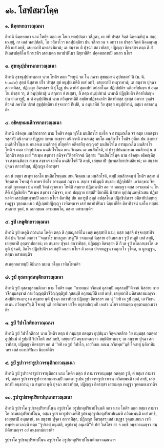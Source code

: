 <h1>๑๖. โสฬสมวโคฺค</h1>
<h3>๑. นิคฺคหกถาวณฺณนา</h3>
<p> อิทานิ   นิคฺคหกถา นาม โหติฯ ตตฺถ เย โลเก พลปฺปตฺตา วสีภูตา, เต ยทิ ปรสฺส จิตฺตํ นิคฺคณฺหิตุํ น สกฺกุเณยฺยุํ, กา เตสํ พลปฺปตฺติ, โก วสีภาโวฯ พลปฺปตฺติยา ปน วสีภาเวน จ อทฺธา เต ปรสฺส จิตฺตํ นิคฺคณฺหนฺตีติ เยสํ ลทฺธิ, เสยฺยถาปิ มหาสงฺฆิกานํ; เต สนฺธาย ติ ปุจฺฉา สกวาทิสฺส, ปฎิญฺญา อิตรสฺสฯ ตตฺถ  ติ สํกิเลสาปตฺติโต นิวาเรติฯ เสสเมตฺถ ยถาปาฬิเมว นิยฺยาตีติฯ ปคฺคหกถายปิ เอเสว นโยฯ</p>

</p>


<h3>๓. สุขานุปฺปทานกถาวณฺณนา</h3>
<p> อิทานิ สุขานุปฺปทานกถา นาม โหติฯ ตตฺถ ‘‘พหูนํ วต โน ภควา สุขธมฺมานํ อุปหตฺตา’’ติ (ม. นิ. ๒.๑๔๘) สุตฺตํ นิสฺสาย ปโร ปรสฺส สุขํ อนุปฺปเทตีติ เยสํ ลทฺธิ, เสยฺยถาปิ เหตุวาทานํ; เต สนฺธาย ปุจฺฉา สกวาทิสฺส, ปฎิญฺญา อิตรสฺสฯ ติ ปุโฎฺฐ ปน ตาทิสํ สุตฺตปทํ อปสฺสโนฺต ปฎิกฺขิปติฯ นฺติอาทิปเญฺห ยํ  อตฺตโน ปรสฺส วา, ตํ อนุปฺปทาตุํ น สกฺกาฯ ยํ ตเสฺสว, กิํ ตตฺถ อนุปฺปทานํ นามาติ ปฎิกฺขิปติฯ ติอาทิปเญฺห ปน ยํ เอวรูปํ, น ตํ อนุปฺปทินฺนํ นาม ภวิตุมรหตีติ ลทฺธิยาปฎิชานาติฯ ติตาทิสสฺส สุขสฺส อภาวา วุตฺตํฯ ติวจนํ ภควโต ปเรสํ สุขุปฺปตฺติยา ปจฺจยภาวํ ทีเปติ, น อนฺนาทีนํ วิย สุขสฺส อนุปฺปทานํ, ตสฺมา อสาธกนฺติฯ</p>

</p>


<h3>๔. อธิคยฺหมนสิการกถาวณฺณนา</h3>
<p> อิทานิ  อธิคยฺห มนสิการกถา นาม โหติฯ ตตฺถ ทุวิโธ มนสิกาโร นยโต จ อารมฺมณโต จฯ ตตฺถ เอกสงฺขารสฺสาปิ อนิจฺจตาย ทิฎฺฐาย สเพฺพ สงฺขารา อนิจฺจาติ อวเสเสสุ นยโต มนสิกาโร โหติฯ อตีเต ปน สงฺขาเร มนสิกโรโนฺต น อนาคเต มนสิกาตุํ สโกฺกติฯ อตีตาทีสุ อญฺญตรํ มนสิกโรโต อารมฺมณโต มนสิกาโร โหติ ฯ ตตฺถ ปจฺจุปฺปเนฺน มนสิกโรโนฺต เยน จิเตฺตน เต มนสิกโรติ, ตํ ปจฺจุปฺปนฺนกฺขเณ มนสิกาตุํ น สโกฺกติฯ ตตฺถ เยสํ ‘‘สเพฺพ สงฺขารา อนิจฺจา’’ติอาทิวจนํ นิสฺสาย ‘‘มนสิกโรโนฺต นาม อธิคยฺห อธิคณฺหิตฺวา สงฺคณฺหิตฺวา สเพฺพ สงฺขาเร เอกโต มนสิกโรตี’’ติ ลทฺธิ, เสยฺยถาปิ ปุพฺพเสลิยาปรเสลิยานํ; เต สนฺธาย ปุจฺฉา สกวาทิสฺส, ปฎิญฺญา อิตรสฺสฯ</p>


<p>อถ นํ ยสฺมา สเพฺพ เอกโต มนสิกโรเนฺตน เยน จิเตฺตน เต มนสิกโรติ, ตมฺปิ มนสิกาตพฺพํ โหติฯ ตสฺมา ตํจิตฺตตาย โจเทตุํ ติ อาหฯ อิตโร อารมฺมณํ กตฺวา น สกฺกา ชานิตุนฺติ สนฺธาย ปฎิกฺขิปติฯ เอวํลกฺขณํ จิตฺตนฺติ ญาตตฺตา ปน ตมฺปิ จิตฺตํ ญาตเมว โหตีติ สนฺธาย ปฎิชานาติฯ อถ วา ตเญฺญว ตสฺส อารมฺมณํ น โหตีติ ปฎิกฺขิปติฯ ‘‘สเพฺพ สงฺขารา อนิจฺจา, ยทา ปญฺญาย ปสฺสตี’’ติอาทีนิ นิสฺสาย อุปฺปนฺนลทฺธิวเสน  ปฎิชานาติฯ เสสปญฺหทฺวเยปิ เอเสว นโยฯ ติอาทีสุ ปน ตถารูปํ สุตฺตํ อปสฺสโนฺต ปฎิกฺขิปเตวฯ อตีตาทิปเญฺหสุ เหฎฺฐา วุตฺตนเยเนว ปฎิเกฺขปปฎิญฺญา เวทิตพฺพาฯ เสสํ ยถาปาฬิเมว นิยฺยาตีติฯ ติอาทิวจนํ นยโต ทสฺสนํ สนฺธาย วุตฺตํ, น เอกกฺขเณ อารมฺมณโต, ตสฺมา อสาธกนฺติฯ</p>

</p>


<h3>๕. รูปํ เหตูติกถาวณฺณนา</h3>
<p> อิทานิ รูปํ เหตูติ กถานาม โหติฯ ตตฺถ ติ กุสลมูลาทิโน เหตุเหตุสฺสาปิ นามํ, ยสฺส กสฺสจิ ปจฺจยสฺสาปิฯ อิมํ  ปน วิภาคํ อกตฺวา ‘‘จตฺตาโร มหาภูตา เหตู’’ติ วจนมตฺตํ นิสฺสาย อวิเสเสเนว รูปํ เหตูติ เยสํ ลทฺธิ, เสยฺยถาปิ อุตฺตราปถกานํ; เต สนฺธาย ปุจฺฉา สกวาทิสฺส, ปฎิญฺญา อิตรสฺสฯ ติ กิํ เต รูปํ อโลภสงฺขาโต เหตูติ ปุจฺฉติ, อิตโร ปฎิกฺขิปติฯ เสเสสุปิ เอเสว นโยฯ ติ เอตฺถ ปจฺจยเฎฺฐน เหตุภาโว วุโตฺต, น มูลเฎฺฐน, ตสฺมา อสาธกนฺติฯ</p>

</p>


<p> สเหตุกกถายมฺปิ  อิมินาว นเยน อโตฺถ เวทิตโพฺพติฯ</p>

</p>


<h3>๗. รูปํ กุสลากุสลนฺติกถาวณฺณนา</h3>
<p> อิทานิ รูปํ กุสลากุสลนฺติกถา นาม โหติฯ ตตฺถ ‘‘กายกมฺมํ วจีกมฺมํ กุสลมฺปิ อกุสลมฺปี’’ติวจนํ  นิสฺสาย กายวจีกมฺมสงฺขาตํ กายวิญฺญตฺติวจีวิญฺญตฺติรูปํ กุสลมฺปิ อกุสลมฺปีติ เยสํ ลทฺธิ, เสยฺยถาปิ มหิสาสกานเญฺจว สมฺมิติยานญฺจ; เต สนฺธาย นฺติ ปุจฺฉา สกวาทิสฺส ปฎิญฺญา อิตรสฺสฯ อถ นํ ‘‘ยทิ เต รูปํ กุสลํ, เอวํวิเธน อเนน ภวิตพฺพ’’นฺติ โจเทตุํ นฺติ อาทิมาหฯ ปรโต อกุสลปเญฺหปิ เอเสว นโยฯ เสสเมตฺถ อุตฺตานตฺถเมวาติฯ</p>

</p>


<h3>๘. รูปํ วิปาโกติกถาวณฺณนา</h3>
<p> อิทานิ รูปํ วิปาโกติกถา นาม โหติฯ ตตฺถ ยํ กมฺมสฺส กตตฺตา อุปฺปนฺนา จิตฺตเจตสิกา วิย กมฺมสฺส กตตฺตา อุปฺปนฺนํ ตํ รูปมฺปิ วิปาโกติ เยสํ ลทฺธิ, เสยฺยถาปิ อนฺธกานเญฺจว สมฺมิติยานญฺจ; เต  สนฺธาย ปุจฺฉา สกวาทิสฺส, ปฎิญฺญา อิตรสฺสฯ อถ นํ ‘‘ยทิ เต รูปํ วิปาโก, เอวํวิเธน อเนน ภวิตพฺพ’’นฺติ โจเทตุํ นฺติอาทิมาหฯ เสสํ ยถาปาฬิเมว นิยฺยาตีติฯ</p>

</p>


<h3>๙. รูปํ รูปาวจรารูปาวจรนฺติกถาวณฺณนา</h3>
<p> อิทานิ  รูปํ รูปาวจรารูปาวจรนฺติกถา นาม โหติฯ ตตฺถ ยํ กามาวจรกมฺมสฺส กตตฺตา รูปํ, ตํ ยสฺมา กามาวจรํ, ตสฺมา รูปาวจรารูปาวจรกมฺมานมฺปิ กตตฺตา รูเปน รูปาวจรารูปาวจเรน ภวิตพฺพนฺติ  เยสํ ลทฺธิ, เสยฺยถาปิ อนฺธกานํ; เต สนฺธาย นฺติ ปุจฺฉา สกวาทิสฺส, ปฎิญฺญา อิตรสฺสฯ เสสเมตฺถ เหฎฺฐา วุตฺตนยเมวาติฯ</p>

</p>


<h3>๑๐. รูปารูปธาตุปริยาปนฺนกถาวณฺณนา</h3>
<p> อิทานิ รูปราโค รูปธาตุปริยาปโนฺน อรูปราโค อรูปธาตุปริยาปโนฺนติ กถา นาม โหติฯ ตตฺถ ยสฺมา กามราโค กามธาตุปริยาปโนฺน, ตสฺมา รูปราคารูปราเคหิปิ รูปธาตุอรูปธาตุปริยาปเนฺนหิ ภวิตพฺพนฺติ เยสํ ลทฺธิ, เสยฺยถาปิ อนฺธกานํ, เต สนฺธาย ปุจฺฉา สกวาทิสฺส, ปฎิญฺญา อิตรสฺสฯ เสสํ เหฎฺฐา วุตฺตนเยเนว เวทิตพฺพํฯ เกวลญฺหิ ตตฺถ ‘‘รูปธาตุํ อนุเสติ, อรูปธาตุํ อนุเสตี’’ติ ปทํ วิเสโสฯ สา จ ลทฺธิ อนฺธกานเญฺจว สมฺมิติยานญฺจฯ อยํ อนฺธกานํเยวาติฯ</p>


<p>รูปราโค รูปธาตุปริยาปโนฺน อรูปราโค อรูปธาตุปริยาปโนฺนติกถาวณฺณนาฯ</p>

</p>

</p>





